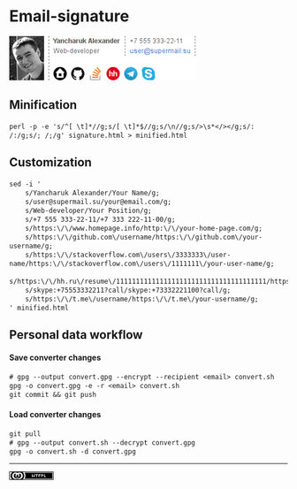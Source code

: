 # Email-signature

![Signature example][Signature img]

## Minification

    perl -p -e 's/^[ \t]*//g;s/[ \t]*$//g;s/\n//g;s/>\s*</></g;s/: /:/g;s/; /;/g' signature.html > minified.html

## Customization

    sed -i '
        s/Yancharuk Alexander/Your Name/g;
        s/user@supermail.su/your@email.com/g;
        s/Web-developer/Your Position/g;
        s/+7 555 333-22-11/+7 333 222-11-00/g;
        s/https:\/\/www.homepage.info/http:\/\/your-home-page.com/g;
        s/https:\/\/github.com\/username/https:\/\/github.com\/your-username/g;
        s/https:\/\/stackoverflow.com\/users\/3333333\/user-name/https:\/\/stackoverflow.com\/users\/1111111\/your-user-name/g;
        s/https:\/\/hh.ru\/resume\/11111111111111111111111111111111111111/https:\/\/hh.ru\/resume\/222222222222222222222222222222222222222/g;
        s/skype:+75553332211?call/skype:+73332221100?call/g;
        s/https:\/\/t.me\/username/https:\/\/t.me\/your-username/g;
    ' minified.html

## Personal data workflow
#### Save converter changes

    # gpg --output convert.gpg --encrypt --recipient <email> convert.sh
    gpg -o convert.gpg -e -r <email> convert.sh
    git commit && git push

#### Load converter changes

    git pull
    # gpg --output convert.sh --decrypt convert.gpg
    gpg -o convert.sh -d convert.gpg

___
[![License][License img]][License src]

  [License img]: https://github.com/nafigator/email-signature/raw/master/images/raw/wtfpl.png
  [License src]: https://tldrlegal.com/license/do-wtf-you-want-to-public-license-v2-(wtfpl-2.0)
  [Signature img]: https://github.com/nafigator/email-signature/raw/master/images/example.png
